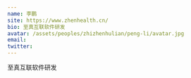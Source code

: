 ```yaml
---
name: 李鹏
site: https://www.zhenhealth.cn/
bio: 至真互联软件研发
avatar: /assets/peoples/zhizhenhulian/peng-li/avatar.jpg
email: 
twitter: 
---
```

至真互联软件研发
